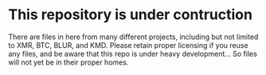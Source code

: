 # This repository is under contruction

There are files in here from many different projects, including but not limited to XMR, BTC, BLUR, and KMD. Please retain proper licensing if you reuse any files, and be aware that this repo is under heavy development... So files will not yet be in their proper homes.
